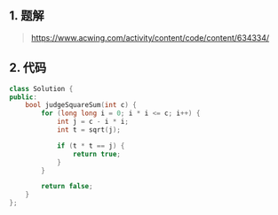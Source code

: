 ## 1. 题解
> https://www.acwing.com/activity/content/code/content/634334/

## 2. 代码
```c++
class Solution {
public:
    bool judgeSquareSum(int c) {
        for (long long i = 0; i * i <= c; i++) {
            int j = c - i * i;
            int t = sqrt(j);

            if (t * t == j) {
                return true;
            }
        }

        return false;
    }
};
```